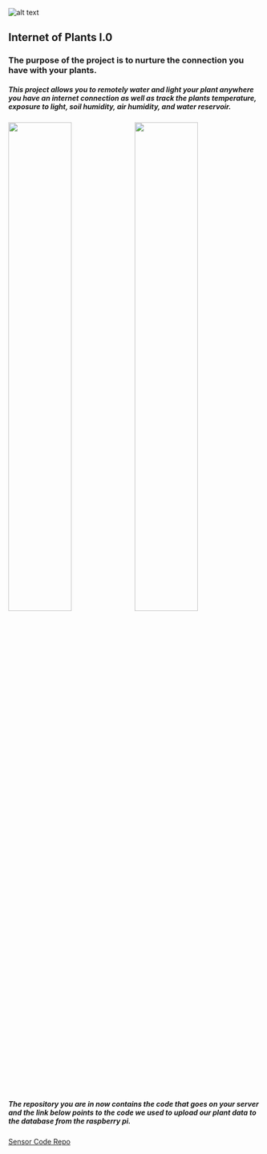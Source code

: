 ![alt text](/public/assets/images/info1.png "Logo Title Text 1")

## Internet of Plants I.0
### The purpose of the project is to nurture the connection you have with your plants.

##### This project allows you to remotely water and light your plant anywhere you have an internet connection as well as track the plants temperature, exposure to light, soil humidity, air humidity, and water reservoir.




<img src="public/assets/images/info3.png" width="50%" style="float: right"/>
<img src="public/assets/images/info2.png" width="50%" style="float: right"/>

##### The repository you are in now contains the code that goes on your server and the link below points to the code we used to upload our plant data to the database from the raspberry pi.


[Sensor Code Repo](https://github.com/tstorti/noodle-sensor "sensor code repository")
